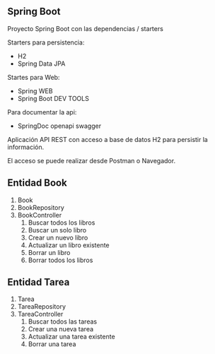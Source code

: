 ## Spring Boot

Proyecto Spring Boot con las dependencias / starters

Starters para persistencia:
* H2
* Spring Data JPA


Startes para Web:
* Spring WEB
* Spring Boot DEV TOOLS

Para documentar la api:
* SpringDoc openapi swagger

Aplicación API REST con acceso a base de datos H2 para persistir la información.

El acceso se puede realizar desde Postman o Navegador.

## Entidad Book

1. Book
2. BookRepository
3. BookController
   1. Buscar todos los libros
   2. Buscar un solo libro
   3. Crear un nuevo libro
   4. Actualizar un libro existente
   5. Borrar un libro
   6. Borrar todos los libros

## Entidad Tarea

1. Tarea
2. TareaRepository
3. TareaController
   1. Buscar todos las tareas
   2. Crear una nueva tarea
   3. Actualizar una tarea existente
   4. Borrar una tarea


